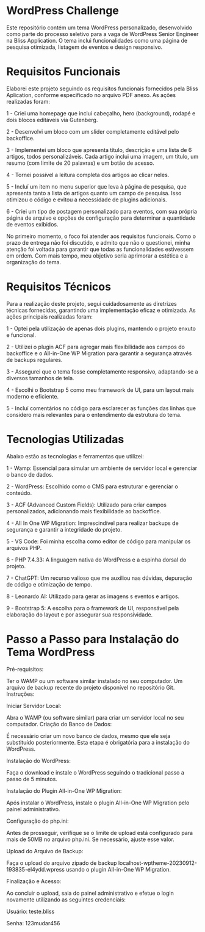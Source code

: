 # WordPress Challenge
Este repositório contém um tema WordPress personalizado, desenvolvido como parte do processo seletivo para a vaga de WordPress Senior Engineer na Bliss Application. O tema inclui funcionalidades como uma página de pesquisa otimizada, listagem de eventos e design responsivo.

# Requisitos Funcionais

Elaborei este projeto seguindo os requisitos funcionais fornecidos pela Bliss Aplication, conforme especificado no arquivo PDF anexo. As ações realizadas foram:

1 - Criei uma homepage que inclui cabeçalho, hero (background), rodapé e dois blocos editáveis via Gutenberg.

2 - Desenvolvi um bloco com um slider completamente editável pelo backoffice.

3 - Implementei um bloco que apresenta título, descrição e uma lista de 6 artigos, todos personalizáveis. Cada artigo inclui uma imagem, um título, um resumo (com limite de 20 palavras) e um botão de acesso.

4 - Tornei possível a leitura completa dos artigos ao clicar neles.

5 - Incluí um item no menu superior que leva à página de pesquisa, que apresenta tanto a lista de artigos quanto um campo de pesquisa. Isso otimizou o código e evitou a necessidade de plugins adicionais.

6 - Criei um tipo de postagem personalizado para eventos, com sua própria página de arquivo e opções de configuração para determinar a quantidade de eventos exibidos.

No primeiro momento, o foco foi atender aos requisitos funcionais. Como o prazo de entrega não foi discutido, e admito que não o questionei, minha atenção foi voltada para garantir que todas as funcionalidades estivessem em ordem. Com mais tempo, meu objetivo seria aprimorar a estética e a organização do tema.

# Requisitos Técnicos

Para a realização deste projeto, segui cuidadosamente as diretrizes técnicas fornecidas, garantindo uma implementação eficaz e otimizada. As ações principais realizadas foram:

1 - Optei pela utilização de apenas dois plugins, mantendo o projeto enxuto e funcional.

2 - Utilizei o plugin ACF para agregar mais flexibilidade aos campos do backoffice e o All-in-One WP Migration para garantir a segurança através de backups regulares.

3 - Assegurei que o tema fosse completamente responsivo, adaptando-se a diversos tamanhos de tela.

4 - Escolhi o Bootstrap 5 como meu framework de UI, para um layout mais moderno e eficiente.

5 - Incluí comentários no código para esclarecer as funções das linhas que considero mais relevantes para o entendimento da estrutura do tema.

# Tecnologias Utilizadas

Abaixo estão as tecnologias e ferramentas que utilizei:

1 - Wamp: Essencial para simular um ambiente de servidor local e gerenciar o banco de dados.

2 - WordPress: Escolhido como o CMS para estruturar e gerenciar o conteúdo.

3 - ACF (Advanced Custom Fields): Utilizado para criar campos personalizados, adicionando mais flexibilidade ao backoffice.

4 - All In One WP Migration: Imprescindível para realizar backups de segurança e garantir a integridade do projeto.

5 - VS Code: Foi minha escolha como editor de código para manipular os arquivos PHP.

6 - PHP 7.4.33: A linguagem nativa do WordPress e a espinha dorsal do projeto.

7 - ChatGPT: Um recurso valioso que me auxiliou nas dúvidas, depuração de código e otimização de tempo.

8 - Leonardo AI: Utilizado para gerar as imagens s eventos e artigos.

9 - Bootstrap 5: A escolha para o framework de UI, responsável pela elaboração do layout e por assegurar sua responsividade.

# Passo a Passo para Instalação do Tema WordPress

Pré-requisitos:

Ter o WAMP ou um software similar instalado no seu computador.
Um arquivo de backup recente do projeto disponível no repositório Git.
Instruções:

Iniciar Servidor Local:

Abra o WAMP (ou software similar) para criar um servidor local no seu computador.
Criação do Banco de Dados:

É necessário criar um novo banco de dados, mesmo que ele seja substituído posteriormente. Esta etapa é obrigatória para a instalação do WordPress.

Instalação do WordPress:

Faça o download e instale o WordPress seguindo o tradicional passo a passo de 5 minutos.

Instalação do Plugin All-in-One WP Migration:

Após instalar o WordPress, instale o plugin All-in-One WP Migration pelo painel administrativo.

Configuração do php.ini:

Antes de prosseguir, verifique se o limite de upload está configurado para mais de 50MB no arquivo php.ini. Se necessário, ajuste esse valor.

Upload do Arquivo de Backup:

Faça o upload do arquivo zipado de backup localhost-wptheme-20230912-193835-el4ydd.wpress usando o plugin All-in-One WP Migration.

Finalização e Acesso:

Ao concluir o upload, saia do painel administrativo e efetue o login novamente utilizando as seguintes credenciais:

Usuário: teste.bliss

Senha: 123mudar456
